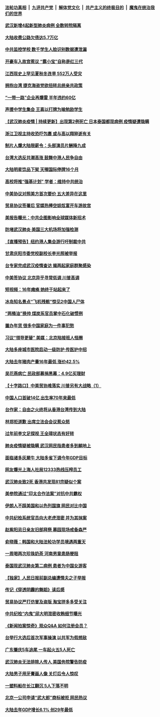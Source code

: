 ####  [法轮功真相](../../../../basic/blob/master/README.md?t=01181713) &nbsp;|&nbsp; [九评共产党](../../../../9ping.md/blob/master/README.md?t=01181713) &nbsp;|&nbsp; [解体党文化](../../../../jtdwh.md/blob/master/README.md?t=01181713)  &nbsp;|&nbsp; [共产主义的终极目的](../../../../gczydzjmd.md/blob/master/README.md?t=01181713) &nbsp;|&nbsp; [魔鬼在统治我们的世界](../../../../mgztzwmdsj.md/blob/master/README.md?t=01181713) 


#### [武汉新增4起新型肺炎病例 全数转院隔离](../pages/nsc413/n11802417.md?t=01181713) 

#### [大陆收费公路欠债达5.7万亿](../pages/nsc413/n11802364.md?t=01181713) 

#### [中共监控学校 数千学生人脸识别数据遭泄漏](../pages/nsc413/n11802037.md?t=01181713) 

#### [开豪车入故宫惹议 “露小宝”自称是红三代](../pages/nsc413/n11801973.md?t=01181713) 

#### [江西现史上罕见夏秋冬连旱 552万人受灾](../pages/nsc413/n11801989.md?t=01181713) 

#### [拥抱台湾 捷克海盗党欲扭转总统亲共政策](../pages/nsc413/n11801925.md?t=01181713) 

#### [“一带一路”企业再爆雷 半年违约60亿](../pages/nsc413/n11801522.md?t=01181713) 

#### [声援中学生集会 王喜以打牌为喻勉励学生](../pages/nsc413/n11801168.md?t=01181713) 

#### [【武汉肺炎疫情 | 持续更新】出现第2例死亡 日本泰国都现病例 疫情疑遭隐瞒](../pages/nsc413/n11801312.md?t=01181713) 

#### [浙江卫视主持收恐吓包裹 或与高以翔猝逝有关](../pages/nsc413/n11801405.md?t=01181713) 

#### [制片人爆大陆限薪令：头部演员片酬降九成](../pages/nsc413/n11801540.md?t=01181713) 

#### [台湾大选反共潮高涨 鼓舞中港人民争自由](../pages/nsc413/n11800810.md?t=01181713) 

#### [大陆明星饮品下架 天喔国际停牌16个月](../pages/nsc413/n11801695.md?t=01181713) 

#### [高校将推“强基计划” 学者：维持中共统治](../pages/nsc413/n11801609.md?t=01181713) 

#### [中美协议对照美方首次要价 五大差异在这里](../pages/nsc413/n11801575.md?t=01181713) 

#### [贸易协议签署后 官媒热捧空姐炫富开车游故宫](../pages/nsc413/n11801598.md?t=01181713) 

#### [美报告曝光：中共企图影响全球媒体新招术](../pages/nsc413/n11801398.md?t=01181713) 

#### [防堵武汉肺炎 美国三大机场将加强检测](../pages/nsc413/n11801495.md?t=01181713) 

#### [【直播预告】纽约港人集会游行吁制裁中共](../pages/nsc413/n11801551.md?t=01181713) 

#### [甘肃庆阳市委党校副校长李光照被举报](../pages/nsc413/n11798865.md?t=01181713) 

#### [台专家完成武汉疫情查访 揭两起家庭群聚感染](../pages/nsc413/n11801511.md?t=01181713) 

#### [中美签协议 北京异乎寻常低调 川普高调](../pages/nsc413/n11801248.md?t=01181713) 

#### [短视频：16年瘫痪 她终于站起来了](../pages/nsc413/n11801324.md?t=01181713) 

#### [冰岛知名景点“飞机残骸”惊见2中国人尸体](../pages/nsc413/n11801340.md?t=01181713) 

#### [“两桶油”换帅 煤炭系官员掌中石化破惯例](../pages/nsc413/n11801343.md?t=01181713) 

#### [置办年货 很多中国家庭为一件事犯愁](../pages/nsc413/n11801318.md?t=01181713) 

#### [习议“领导更替” 美媒：北京陷接班人怪圈](../pages/nsc413/n11801004.md?t=01181713) 

#### [大陆多座城市医院启动一级防护 传医护中招](../pages/nsc413/n11801219.md?t=01181713) 

#### [大陆去年猪肉产量16年最低  涨价42.5%](../pages/nsc413/n11801174.md?t=01181713) 

#### [吴花燕病亡 民政部募捐黑幕：4.9亿买理财](../pages/nsc413/n11801220.md?t=01181713) 

#### [【十字路口】中美贸协难落实 川普另有大战略（1）](../pages/nsc413/n11800232.md?t=01181713) 

#### [中国人口首破14亿 出生率70年来最低](../pages/nsc413/n11800353.md?t=01181713) 

#### [台作家：自由之火终将从香港台湾传到大陆](../pages/nsc413/n11796616.md?t=01181713) 


#### [林郑拒道歉 出席立法会会议惹众怒](../pages/nsc413/n11799428.md?t=01181713) 

#### [过年前李文足探视 王全璋状态有好转](../pages/nsc413/n11800551.md?t=01181713) 

#### [肺炎疫情疑被隐瞒 武汉网民指患者多到躺地上](../pages/nsc413/n11800738.md?t=01181713) 

#### [面临诸多灰犀牛 大陆多省下调今年GDP目标](../pages/nsc413/n11799726.md?t=01181713) 

#### [网友爆光上海人社局12333热线压榨员工](../pages/nsc413/n11800674.md?t=01181713) 

#### [武汉肺炎致2死 香港共发现81宗疑似个案](../pages/nsc413/n11800646.md?t=01181713) 

#### [美参院通过“印太合作法案”对抗中共霸权](../pages/nsc413/n11800628.md?t=01181713) 

#### [伊朗人不踩美国和以色列国旗 网民对比中国](../pages/nsc413/n11800041.md?t=01181713) 

#### [中共纪检系统官员向大老虎泄密 并为其抹案](../pages/nsc413/n11800435.md?t=01181713) 

#### [赵紫阳忌日亲友旧部拜祭 墓园现场戒备森严](../pages/nsc413/n11800324.md?t=01181713) 

#### [俞晓薇：韩国和大陆法轮功学员境遇两重天](../pages/nsc413/n11799968.md?t=01181713) 

#### [一周喝两次珍珠奶茶 河南男童患肠梗阻](../pages/nsc413/n11800373.md?t=01181713) 

#### [泰国现武汉肺炎第二病例 患者为中国女游客](../pages/nsc413/n11799913.md?t=01181713) 

#### [【独家】人民日报前副总编遭情夫之子举报](../pages/nsc413/n11781776.md?t=01181713) 

#### [传记《穿透阴霾的舞蹈》读后感](../pages/nsc413/n11793721.md?t=01181713) 

#### [贸易协议严打仿冒及盗版 淘宝拼多多受关注](../pages/nsc413/n11799783.md?t=01181713) 

#### [中共纪检“内鬼”邱大明泄密收贿细节曝光](../pages/nsc413/n11800036.md?t=01181713) 

#### [《新闻拍案惊奇》观众Q&A 如何注册会员？](../pages/nsc413/n11799432.md?t=01181713) 

#### [台举行大选后首次军事操演 以共军为假想敌](../pages/nsc413/n11799572.md?t=01181713) 

#### [广东肇庆5车追尾 一车起火五5人死亡](../pages/nsc413/n11799840.md?t=01181713) 

#### [武汉肺炎无法排除人传人 美国务院警告防疫](../pages/nsc413/n11798917.md?t=01181713) 

#### [大陆男子用牙膏画人像 关灯后令人惊叹](../pages/nsc413/n11799718.md?t=01181713) 

#### [一塑料船在长江翻沉 5人下落不明](../pages/nsc413/n11799721.md?t=01181713) 

#### [北京一公司申请“武大郎”商标被拒 网民热议](../pages/nsc413/n11799626.md?t=01181713) 

#### [大陆去年GDP增长6.1% 创29年最低](../pages/nsc413/n11799652.md?t=01181713) 

